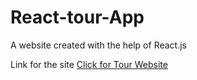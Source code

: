 # React-tour-App
A website created with the help of React.js

Link for the site
[Click for Tour Website](http://csweb01.csueastbay.edu/~zs9267/ReactTour/index.html)
